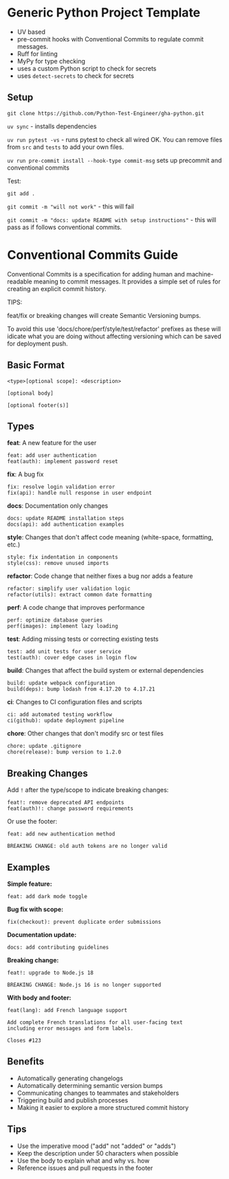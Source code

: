 # Generic Python Project Template

- UV based
- pre-commit hooks with Conventional Commits to regulate commit messages.
- Ruff for linting
- MyPy for type checking
- uses a custom Python script to check for secrets
- uses `detect-secrets` to check for secrets

## Setup

`git clone https://github.com/Python-Test-Engineer/gha-python.git`

`uv sync` - installs dependencies

`uv run pytest -vs` - runs pytest to check all wired OK. You can remove files from `src` and `tests` to add your own files.

`uv run pre-commit install --hook-type commit-msg` sets up precommit and conventional commits

Test:

`git add .`

`git commit -m "will not work"` - this will fail

`git commit -m "docs: update README with setup instructions"` - this will pass as if follows conventional commits.


# Conventional Commits Guide

Conventional Commits is a specification for adding human and machine-readable meaning to commit messages. It provides a simple set of rules for creating an explicit commit history.

TIPS:

feat/fix or breaking changes will create Semantic Versioning bumps.

To avoid this use 'docs/chore/perf/style/test/refactor' prefixes as these will idicate what you are doing without affecting versioning which can be saved for deployment push.

## Basic Format

```
<type>[optional scope]: <description>

[optional body]

[optional footer(s)]
```

## Types

**feat**: A new feature for the user
```
feat: add user authentication
feat(auth): implement password reset
```

**fix**: A bug fix
```
fix: resolve login validation error
fix(api): handle null response in user endpoint
```

**docs**: Documentation only changes
```
docs: update README installation steps
docs(api): add authentication examples
```

**style**: Changes that don't affect code meaning (white-space, formatting, etc.)
```
style: fix indentation in components
style(css): remove unused imports
```

**refactor**: Code change that neither fixes a bug nor adds a feature
```
refactor: simplify user validation logic
refactor(utils): extract common date formatting
```

**perf**: A code change that improves performance
```
perf: optimize database queries
perf(images): implement lazy loading
```

**test**: Adding missing tests or correcting existing tests
```
test: add unit tests for user service
test(auth): cover edge cases in login flow
```

**build**: Changes that affect the build system or external dependencies
```
build: update webpack configuration
build(deps): bump lodash from 4.17.20 to 4.17.21
```

**ci**: Changes to CI configuration files and scripts
```
ci: add automated testing workflow
ci(github): update deployment pipeline
```

**chore**: Other changes that don't modify src or test files
```
chore: update .gitignore
chore(release): bump version to 1.2.0
```

## Breaking Changes

Add `!` after the type/scope to indicate breaking changes:
```
feat!: remove deprecated API endpoints
feat(auth)!: change password requirements
```

Or use the footer:
```
feat: add new authentication method

BREAKING CHANGE: old auth tokens are no longer valid
```

## Examples

**Simple feature:**
```
feat: add dark mode toggle
```

**Bug fix with scope:**
```
fix(checkout): prevent duplicate order submissions
```

**Documentation update:**
```
docs: add contributing guidelines
```

**Breaking change:**
```
feat!: upgrade to Node.js 18

BREAKING CHANGE: Node.js 16 is no longer supported
```

**With body and footer:**
```
feat(lang): add French language support

Add complete French translations for all user-facing text
including error messages and form labels.

Closes #123
```

## Benefits

- Automatically generating changelogs
- Automatically determining semantic version bumps
- Communicating changes to teammates and stakeholders
- Triggering build and publish processes
- Making it easier to explore a more structured commit history

## Tips

- Use the imperative mood ("add" not "added" or "adds")
- Keep the description under 50 characters when possible
- Use the body to explain what and why vs. how
- Reference issues and pull requests in the footer